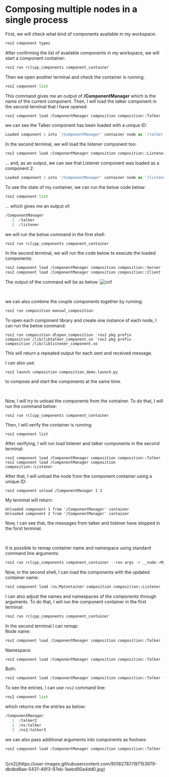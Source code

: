 # Composing multiple nodes in a single process


First, we will check what kind of components available in my workspace:
```python
ros2 component types
```
After confirming the list of available components in my workspace, we will start a component container:
```python
ros2 run rclcpp_components component_container
```
Then we open another terminal and check the container is running:
```python
ros2 component list
```
This command gives me an output of __/ComponentManager__ which is the name of the current component. Then, I will load the talker component in the second terminal that I have opened:
```python
ros2 component load /ComponentManager composition composition::Talker
```
we can see the Talker component has been loaded with a unique ID:
```python
Loaded component 1 into '/ComponentManager' container node as '/talker'
```
In the second terminal, we will load the listener component too:
```python
ros2 component load /ComponentManager composition composition::Listener
```
... and, as an output, we can see that Listener component was loaded as a component 2:
```python
Loaded component 2 into '/ComponentManager' container node as '/listener'
```
To see the state of my container, we can run the below code below:
```python
ros2 component list
```
... which gives me an output of:
```python
/ComponentManager
   1  /talker
   2  /listener
```
we will run the below command in the first shell:
```python
ros2 run rclcpp_components component_container
```
In the second terminal, we will run the code below to execute the loaded components:
```python
ros2 component load /ComponentManager composition composition::Server
ros2 component load /ComponentManager composition composition::Client
```
The output of the command will be as below:
![cn1](https://user-images.githubusercontent.com/90182787/197153535-e129e975-c6a4-497c-a0d6-cf9916d578e2.jpg)









<br/>

we can also combine the couple components together by running:
```python
ros2 run composition manual_composition
```
To open each component library and create one instance of each node, I can run the below command:
```
ros2 run composition dlopen_composition `ros2 pkg prefix composition`/lib/libtalker_component.so `ros2 pkg prefix composition`/lib/liblistener_component.so
```
This will return a repeated output for each sent and received message.
<br/>

I can also use:
```
ros2 launch composition composition_demo.launch.py
```
to compose and start the components at the same time.

<br/>

Now, I will try to unload the components from the container. To do that, I will run the command below:
```
ros2 run rclcpp_components component_container
```
Then, I will verify the container is running:
```
ros2 component list
```
After verifying, I will run load listener and talker components in the second terminal:
```
ros2 component load /ComponentManager composition composition::Talker
ros2 component load /ComponentManager composition composition::Listener
```
After that, I will unload the node from the component container using a unique ID:
```
ros2 component unload /ComponentManager 1 2
```
My terminal will return:
```
Unloaded component 1 from '/ComponentManager' container
Unloaded component 2 from '/ComponentManager' container
```
Now, I can see that, the messages from talker and listener have stopped in the forst terminal.

<br/>

It is possible to remap container name and namespace using standard command line arguments:
```python
ros2 run rclcpp_components component_container --ros-args -r __node:=MyContainer -r __ns:=/ns
```
Now, in the second shell, I can load the components with the updated container name:
```python
ros2 component load /ns/MyContainer composition composition::Listener
```
I can also adjust the names and namespaces of the components through arguments. To do that, I will run the component container in the first terminal:
```python
ros2 run rclcpp_components component_container
```
In the second terminal I can remap: <br/>
Node name:
```python
ros2 component load /ComponentManager composition composition::Talker --node-name talker2
```
Namespace:
```python
ros2 component load /ComponentManager composition composition::Talker --node-namespace /ns
```
Both:
```python
ros2 component load /ComponentManager composition composition::Talker --node-name talker3 --node-namespace /ns2
```
To see the entries, I can use ```ros2``` command line:
```python
ros2 component list
```
 which returns me the entries as below:
```python
/ComponentManager
   1  /talker2
   2  /ns/talker
   3  /ns2/talker3
```
we can also pass additional arguments into components as foolows:
```python
ros2 component load /ComponentManager composition composition::Talker -e use_intra_process_comms:=true
```

<br/>
![cn2](https://user-images.githubusercontent.com/90182787/197153979-dbdbd8ae-5431-46f3-97eb-1aebd90a4dd0.jpg)



